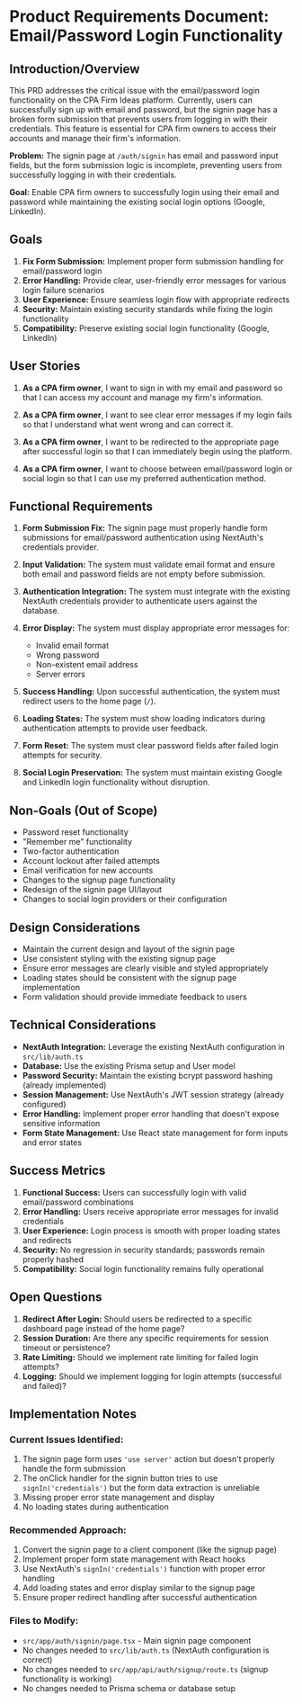 # Product Requirements Document: Email/Password Login Functionality

## Introduction/Overview

This PRD addresses the critical issue with the email/password login functionality on the CPA Firm Ideas platform. Currently, users can successfully sign up with email and password, but the signin page has a broken form submission that prevents users from logging in with their credentials. This feature is essential for CPA firm owners to access their accounts and manage their firm's information.

**Problem:** The signin page at `/auth/signin` has email and password input fields, but the form submission logic is incomplete, preventing users from successfully logging in with their credentials.

**Goal:** Enable CPA firm owners to successfully login using their email and password while maintaining the existing social login options (Google, LinkedIn).

## Goals

1. **Fix Form Submission:** Implement proper form submission handling for email/password login
2. **Error Handling:** Provide clear, user-friendly error messages for various login failure scenarios
3. **User Experience:** Ensure seamless login flow with appropriate redirects
4. **Security:** Maintain existing security standards while fixing the login functionality
5. **Compatibility:** Preserve existing social login functionality (Google, LinkedIn)

## User Stories

1. **As a CPA firm owner**, I want to sign in with my email and password so that I can access my account and manage my firm's information.

2. **As a CPA firm owner**, I want to see clear error messages if my login fails so that I understand what went wrong and can correct it.

3. **As a CPA firm owner**, I want to be redirected to the appropriate page after successful login so that I can immediately begin using the platform.

4. **As a CPA firm owner**, I want to choose between email/password login or social login so that I can use my preferred authentication method.

## Functional Requirements

1. **Form Submission Fix:** The signin page must properly handle form submissions for email/password authentication using NextAuth's credentials provider.

2. **Input Validation:** The system must validate email format and ensure both email and password fields are not empty before submission.

3. **Authentication Integration:** The system must integrate with the existing NextAuth credentials provider to authenticate users against the database.

4. **Error Display:** The system must display appropriate error messages for:
   - Invalid email format
   - Wrong password
   - Non-existent email address
   - Server errors

5. **Success Handling:** Upon successful authentication, the system must redirect users to the home page (`/`).

6. **Loading States:** The system must show loading indicators during authentication attempts to provide user feedback.

7. **Form Reset:** The system must clear password fields after failed login attempts for security.

8. **Social Login Preservation:** The system must maintain existing Google and LinkedIn login functionality without disruption.

## Non-Goals (Out of Scope)

- Password reset functionality
- "Remember me" functionality
- Two-factor authentication
- Account lockout after failed attempts
- Email verification for new accounts
- Changes to the signup page functionality
- Redesign of the signin page UI/layout
- Changes to social login providers or their configuration

## Design Considerations

- Maintain the current design and layout of the signin page
- Use consistent styling with the existing signup page
- Ensure error messages are clearly visible and styled appropriately
- Loading states should be consistent with the signup page implementation
- Form validation should provide immediate feedback to users

## Technical Considerations

- **NextAuth Integration:** Leverage the existing NextAuth configuration in `src/lib/auth.ts`
- **Database:** Use the existing Prisma setup and User model
- **Password Security:** Maintain the existing bcrypt password hashing (already implemented)
- **Session Management:** Use NextAuth's JWT session strategy (already configured)
- **Error Handling:** Implement proper error handling that doesn't expose sensitive information
- **Form State Management:** Use React state management for form inputs and error states

## Success Metrics

1. **Functional Success:** Users can successfully login with valid email/password combinations
2. **Error Handling:** Users receive appropriate error messages for invalid credentials
3. **User Experience:** Login process is smooth with proper loading states and redirects
4. **Security:** No regression in security standards; passwords remain properly hashed
5. **Compatibility:** Social login functionality remains fully operational

## Open Questions

1. **Redirect After Login:** Should users be redirected to a specific dashboard page instead of the home page?
2. **Session Duration:** Are there any specific requirements for session timeout or persistence?
3. **Rate Limiting:** Should we implement rate limiting for failed login attempts?
4. **Logging:** Should we implement logging for login attempts (successful and failed)?

## Implementation Notes

### Current Issues Identified:
1. The signin page form uses `'use server'` action but doesn't properly handle the form submission
2. The onClick handler for the signin button tries to use `signIn('credentials')` but the form data extraction is unreliable
3. Missing proper error state management and display
4. No loading states during authentication

### Recommended Approach:
1. Convert the signin page to a client component (like the signup page)
2. Implement proper form state management with React hooks
3. Use NextAuth's `signIn('credentials')` function with proper error handling
4. Add loading states and error display similar to the signup page
5. Ensure proper redirect handling after successful authentication

### Files to Modify:
- `src/app/auth/signin/page.tsx` - Main signin page component
- No changes needed to `src/lib/auth.ts` (NextAuth configuration is correct)
- No changes needed to `src/app/api/auth/signup/route.ts` (signup functionality is working)
- No changes needed to Prisma schema or database setup 